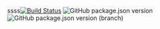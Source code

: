 ssss[![Build Status](https://dev.azure.com/gestionix-boa/gx-sandbox-pipeline/_apis/build/status/Reference-Multistage.yaml?branchName=develop)](https://dev.azure.com/gestionix-boa/gx-sandbox-pipeline/_build/latest?definitionId=202&branchName=develop) ![GitHub package.json version](https://img.shields.io/github/package-json/v/zahidferz/multistage) ![GitHub package.json version (branch)](https://img.shields.io/github/package-json/v/zahidferz/multistage/develop?color=purple)
